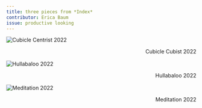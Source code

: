 ```yaml
---
title: three pieces from *Index*
contributor: Erica Baum
issue: productive looking
---
```


![Cubicle Centrist 2022](/assets/images/baum-index/CublicleCubist.jpg)

<p style="text-align: right;margin-bottom:1rem;">Cubicle Cubist 2022</p>

![Hullabaloo 2022](/assets/images/baum-index/Hullabaloo.jpg)

<p style="text-align: right;margin-bottom:1rem;">Hullabaloo 2022</p>

![Meditation 2022](/assets/images/baum-index/Meditation.jpg)

<p style="text-align: right;margin-bottom:1rem;">Meditation 2022</p>
